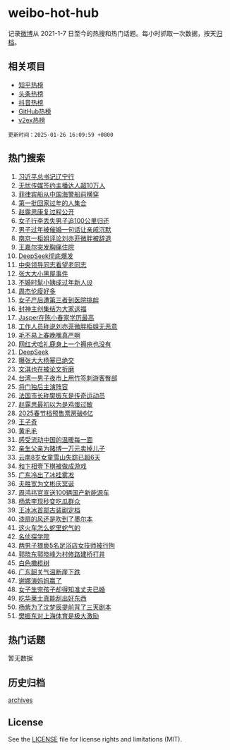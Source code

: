 # weibo-hot-hub

记录[微博](https://www.weibo.com)从 2021-1-7 日至今的热搜和热门话题。每小时抓取一次数据，按天[归档](archives)。

## 相关项目

- [知乎热榜](https://github.com/lonnyzhang423/zhihu-hot-hub)
- [头条热榜](https://github.com/lonnyzhang423/toutiao-hot-hub)
- [抖音热榜](https://github.com/lonnyzhang423/douyin-hot-hub)
- [GitHub热榜](https://github.com/lonnyzhang423/github-hot-hub)
- [v2ex热榜](https://github.com/lonnyzhang423/v2ex-hot-hub)


`更新时间：2025-01-26 16:09:59 +0800`

## 热门搜索

1. [习近平总书记辽宁行](https://m.weibo.cn/search?containerid=100103type%3D1%26t%3D10%26q%3D%23%E4%B9%A0%E8%BF%91%E5%B9%B3%E6%80%BB%E4%B9%A6%E8%AE%B0%E8%BE%BD%E5%AE%81%E8%A1%8C%23&stream_entry_id=51&isnewpage=1&extparam=seat%3D1%26pos%3D0%26dgr%3D0%26stream_entry_id%3D51%26c_type%3D51%26q%3D%2523%25E4%25B9%25A0%25E8%25BF%2591%25E5%25B9%25B3%25E6%2580%25BB%25E4%25B9%25A6%25E8%25AE%25B0%25E8%25BE%25BD%25E5%25AE%2581%25E8%25A1%258C%2523%26filter_type%3Drealtimehot%26cate%3D10103%26display_time%3D1737878998%26pre_seqid%3D17378789985880113735873)
1. [无忧传媒签约主播达人超10万人](https://m.weibo.cn/search?containerid=100103type%3D1%26t%3D10%26q%3D%23%E6%97%A0%E5%BF%A7%E4%BC%A0%E5%AA%92%E7%AD%BE%E7%BA%A6%E4%B8%BB%E6%92%AD%E8%BE%BE%E4%BA%BA%E8%B6%8510%E4%B8%87%E4%BA%BA%23&stream_entry_id=31&isnewpage=1&extparam=seat%3D1%26lcate%3D5001%26c_type%3D31%26cate%3D5001%26filter_type%3Drealtimehot%26dgr%3D0%26band_rank%3D1%26stream_entry_id%3D31%26pos%3D0%26realpos%3D1%26q%3D%2523%25E6%2597%25A0%25E5%25BF%25A7%25E4%25BC%25A0%25E5%25AA%2592%25E7%25AD%25BE%25E7%25BA%25A6%25E4%25B8%25BB%25E6%2592%25AD%25E8%25BE%25BE%25E4%25BA%25BA%25E8%25B6%258510%25E4%25B8%2587%25E4%25BA%25BA%2523%26flag%3D1%26display_time%3D1737878998%26pre_seqid%3D17378789985880113735873)
1. [菲律宾船从中国海警船前横穿](https://m.weibo.cn/search?containerid=100103type%3D1%26t%3D10%26q%3D%23%E8%8F%B2%E5%BE%8B%E5%AE%BE%E8%88%B9%E4%BB%8E%E4%B8%AD%E5%9B%BD%E6%B5%B7%E8%AD%A6%E8%88%B9%E5%89%8D%E6%A8%AA%E7%A9%BF%23&stream_entry_id=31&isnewpage=1&extparam=seat%3D1%26lcate%3D5001%26c_type%3D31%26cate%3D5001%26filter_type%3Drealtimehot%26dgr%3D0%26band_rank%3D2%26stream_entry_id%3D31%26pos%3D1%26realpos%3D2%26q%3D%2523%25E8%258F%25B2%25E5%25BE%258B%25E5%25AE%25BE%25E8%2588%25B9%25E4%25BB%258E%25E4%25B8%25AD%25E5%259B%25BD%25E6%25B5%25B7%25E8%25AD%25A6%25E8%2588%25B9%25E5%2589%258D%25E6%25A8%25AA%25E7%25A9%25BF%2523%26flag%3D0%26display_time%3D1737878998%26pre_seqid%3D17378789985880113735873)
1. [第一批回家过年的人集合](https://m.weibo.cn/search?containerid=100103type%3D1%26t%3D10%26q%3D%23%E7%AC%AC%E4%B8%80%E6%89%B9%E5%9B%9E%E5%AE%B6%E8%BF%87%E5%B9%B4%E7%9A%84%E4%BA%BA%E9%9B%86%E5%90%88%23&stream_entry_id=31&isnewpage=1&extparam=seat%3D1%26lcate%3D5001%26c_type%3D31%26cate%3D5001%26filter_type%3Drealtimehot%26dgr%3D0%26band_rank%3D3%26stream_entry_id%3D31%26pos%3D2%26realpos%3D3%26q%3D%2523%25E7%25AC%25AC%25E4%25B8%2580%25E6%2589%25B9%25E5%259B%259E%25E5%25AE%25B6%25E8%25BF%2587%25E5%25B9%25B4%25E7%259A%2584%25E4%25BA%25BA%25E9%259B%2586%25E5%2590%2588%2523%26flag%3D0%26display_time%3D1737878998%26pre_seqid%3D17378789985880113735873)
1. [赵露思康复过程公开](https://m.weibo.cn/search?containerid=100103type%3D1%26t%3D10%26q%3D%23%E8%B5%B5%E9%9C%B2%E6%80%9D%E5%BA%B7%E5%A4%8D%E8%BF%87%E7%A8%8B%E5%85%AC%E5%BC%80%23&stream_entry_id=31&isnewpage=1&extparam=seat%3D1%26lcate%3D5001%26c_type%3D31%26cate%3D5001%26filter_type%3Drealtimehot%26dgr%3D0%26band_rank%3D4%26stream_entry_id%3D31%26pos%3D3%26realpos%3D4%26q%3D%2523%25E8%25B5%25B5%25E9%259C%25B2%25E6%2580%259D%25E5%25BA%25B7%25E5%25A4%258D%25E8%25BF%2587%25E7%25A8%258B%25E5%2585%25AC%25E5%25BC%2580%2523%26flag%3D1%26display_time%3D1737878998%26pre_seqid%3D17378789985880113735873)
1. [女子行李丢失男子追100公里归还](https://m.weibo.cn/search?containerid=100103type%3D1%26t%3D10%26q%3D%23%E5%A5%B3%E5%AD%90%E8%A1%8C%E6%9D%8E%E4%B8%A2%E5%A4%B1%E7%94%B7%E5%AD%90%E8%BF%BD100%E5%85%AC%E9%87%8C%E5%BD%92%E8%BF%98%23&stream_entry_id=31&isnewpage=1&extparam=seat%3D1%26lcate%3D5001%26c_type%3D31%26cate%3D5001%26filter_type%3Drealtimehot%26dgr%3D0%26band_rank%3D5%26stream_entry_id%3D31%26pos%3D4%26realpos%3D5%26q%3D%2523%25E5%25A5%25B3%25E5%25AD%2590%25E8%25A1%258C%25E6%259D%258E%25E4%25B8%25A2%25E5%25A4%25B1%25E7%2594%25B7%25E5%25AD%2590%25E8%25BF%25BD100%25E5%2585%25AC%25E9%2587%258C%25E5%25BD%2592%25E8%25BF%2598%2523%26flag%3D32768%26display_time%3D1737878998%26pre_seqid%3D17378789985880113735873)
1. [男子过年被催婚一句话让亲戚沉默](https://m.weibo.cn/search?containerid=100103type%3D1%26t%3D10%26q%3D%23%E7%94%B7%E5%AD%90%E8%BF%87%E5%B9%B4%E8%A2%AB%E5%82%AC%E5%A9%9A%E4%B8%80%E5%8F%A5%E8%AF%9D%E8%AE%A9%E4%BA%B2%E6%88%9A%E6%B2%89%E9%BB%98%23&stream_entry_id=31&isnewpage=1&extparam=seat%3D1%26lcate%3D5001%26c_type%3D31%26cate%3D5001%26filter_type%3Drealtimehot%26dgr%3D0%26band_rank%3D6%26stream_entry_id%3D31%26pos%3D5%26realpos%3D6%26q%3D%2523%25E7%2594%25B7%25E5%25AD%2590%25E8%25BF%2587%25E5%25B9%25B4%25E8%25A2%25AB%25E5%2582%25AC%25E5%25A9%259A%25E4%25B8%2580%25E5%258F%25A5%25E8%25AF%259D%25E8%25AE%25A9%25E4%25BA%25B2%25E6%2588%259A%25E6%25B2%2589%25E9%25BB%2598%2523%26flag%3D0%26display_time%3D1737878998%26pre_seqid%3D17378789985880113735873)
1. [南京一柜姐评论刘亦菲微胖被辞退](https://m.weibo.cn/search?containerid=100103type%3D1%26t%3D10%26q%3D%23%E5%8D%97%E4%BA%AC%E4%B8%80%E6%9F%9C%E5%A7%90%E8%AF%84%E8%AE%BA%E5%88%98%E4%BA%A6%E8%8F%B2%E5%BE%AE%E8%83%96%E8%A2%AB%E8%BE%9E%E9%80%80%23&stream_entry_id=31&isnewpage=1&extparam=seat%3D1%26lcate%3D5001%26c_type%3D31%26cate%3D5001%26filter_type%3Drealtimehot%26dgr%3D0%26band_rank%3D7%26stream_entry_id%3D31%26pos%3D6%26realpos%3D7%26q%3D%2523%25E5%258D%2597%25E4%25BA%25AC%25E4%25B8%2580%25E6%259F%259C%25E5%25A7%2590%25E8%25AF%2584%25E8%25AE%25BA%25E5%2588%2598%25E4%25BA%25A6%25E8%258F%25B2%25E5%25BE%25AE%25E8%2583%2596%25E8%25A2%25AB%25E8%25BE%259E%25E9%2580%2580%2523%26flag%3D2%26display_time%3D1737878998%26pre_seqid%3D17378789985880113735873)
1. [王嘉尔突发胸痛住院](https://m.weibo.cn/search?containerid=100103type%3D1%26t%3D10%26q%3D%23%E7%8E%8B%E5%98%89%E5%B0%94%E7%AA%81%E5%8F%91%E8%83%B8%E7%97%9B%E4%BD%8F%E9%99%A2%23&stream_entry_id=31&isnewpage=1&extparam=seat%3D1%26lcate%3D5001%26c_type%3D31%26cate%3D5001%26filter_type%3Drealtimehot%26dgr%3D0%26band_rank%3D8%26stream_entry_id%3D31%26pos%3D7%26realpos%3D8%26q%3D%2523%25E7%258E%258B%25E5%2598%2589%25E5%25B0%2594%25E7%25AA%2581%25E5%258F%2591%25E8%2583%25B8%25E7%2597%259B%25E4%25BD%258F%25E9%2599%25A2%2523%26flag%3D2%26display_time%3D1737878998%26pre_seqid%3D17378789985880113735873)
1. [DeepSeek彻底爆发](https://m.weibo.cn/search?containerid=100103type%3D1%26t%3D10%26q%3D%23DeepSeek%E5%BD%BB%E5%BA%95%E7%88%86%E5%8F%91%23&stream_entry_id=31&isnewpage=1&extparam=seat%3D1%26lcate%3D5001%26c_type%3D31%26cate%3D5001%26filter_type%3Drealtimehot%26dgr%3D0%26band_rank%3D9%26stream_entry_id%3D31%26pos%3D8%26realpos%3D9%26q%3D%2523DeepSeek%25E5%25BD%25BB%25E5%25BA%2595%25E7%2588%2586%25E5%258F%2591%2523%26flag%3D1%26display_time%3D1737878998%26pre_seqid%3D17378789985880113735873)
1. [中央领导同志看望老同志](https://m.weibo.cn/search?containerid=100103type%3D1%26t%3D10%26q%3D%23%E4%B8%AD%E5%A4%AE%E9%A2%86%E5%AF%BC%E5%90%8C%E5%BF%97%E7%9C%8B%E6%9C%9B%E8%80%81%E5%90%8C%E5%BF%97%23&stream_entry_id=31&isnewpage=1&extparam=seat%3D1%26lcate%3D5001%26c_type%3D31%26cate%3D5001%26filter_type%3Drealtimehot%26dgr%3D0%26band_rank%3D10%26stream_entry_id%3D31%26pos%3D9%26realpos%3D10%26q%3D%2523%25E4%25B8%25AD%25E5%25A4%25AE%25E9%25A2%2586%25E5%25AF%25BC%25E5%2590%258C%25E5%25BF%2597%25E7%259C%258B%25E6%259C%259B%25E8%2580%2581%25E5%2590%258C%25E5%25BF%2597%2523%26flag%3D1%26display_time%3D1737878998%26pre_seqid%3D17378789985880113735873)
1. [张大大小黑屋事件](https://m.weibo.cn/search?containerid=100103type%3D1%26t%3D10%26q%3D%E5%BC%A0%E5%A4%A7%E5%A4%A7%E5%B0%8F%E9%BB%91%E5%B1%8B%E4%BA%8B%E4%BB%B6&stream_entry_id=31&isnewpage=1&extparam=seat%3D1%26lcate%3D5001%26c_type%3D31%26cate%3D5001%26filter_type%3Drealtimehot%26dgr%3D0%26band_rank%3D11%26stream_entry_id%3D31%26pos%3D10%26realpos%3D11%26q%3D%25E5%25BC%25A0%25E5%25A4%25A7%25E5%25A4%25A7%25E5%25B0%258F%25E9%25BB%2591%25E5%25B1%258B%25E4%25BA%258B%25E4%25BB%25B6%26flag%3D1%26display_time%3D1737878998%26pre_seqid%3D17378789985880113735873)
1. [不婚时髦小姨成过年新人设](https://m.weibo.cn/search?containerid=100103type%3D1%26t%3D10%26q%3D%23%E4%B8%8D%E5%A9%9A%E6%97%B6%E9%AB%A6%E5%B0%8F%E5%A7%A8%E6%88%90%E8%BF%87%E5%B9%B4%E6%96%B0%E4%BA%BA%E8%AE%BE%23&stream_entry_id=31&isnewpage=1&extparam=seat%3D1%26lcate%3D5001%26c_type%3D31%26cate%3D5001%26filter_type%3Drealtimehot%26dgr%3D0%26band_rank%3D12%26stream_entry_id%3D31%26pos%3D11%26realpos%3D12%26q%3D%2523%25E4%25B8%258D%25E5%25A9%259A%25E6%2597%25B6%25E9%25AB%25A6%25E5%25B0%258F%25E5%25A7%25A8%25E6%2588%2590%25E8%25BF%2587%25E5%25B9%25B4%25E6%2596%25B0%25E4%25BA%25BA%25E8%25AE%25BE%2523%26flag%3D2%26display_time%3D1737878998%26pre_seqid%3D17378789985880113735873)
1. [周杰伦瘦好多](https://m.weibo.cn/search?containerid=100103type%3D1%26t%3D10%26q%3D%E5%91%A8%E6%9D%B0%E4%BC%A6%E7%98%A6%E5%A5%BD%E5%A4%9A&stream_entry_id=31&isnewpage=1&extparam=seat%3D1%26lcate%3D5001%26c_type%3D31%26cate%3D5001%26filter_type%3Drealtimehot%26dgr%3D0%26band_rank%3D13%26stream_entry_id%3D31%26pos%3D12%26realpos%3D13%26q%3D%25E5%2591%25A8%25E6%259D%25B0%25E4%25BC%25A6%25E7%2598%25A6%25E5%25A5%25BD%25E5%25A4%259A%26flag%3D2%26display_time%3D1737878998%26pre_seqid%3D17378789985880113735873)
1. [女子产后遭第三者到医院挑衅](https://m.weibo.cn/search?containerid=100103type%3D1%26t%3D10%26q%3D%23%E5%A5%B3%E5%AD%90%E4%BA%A7%E5%90%8E%E9%81%AD%E7%AC%AC%E4%B8%89%E8%80%85%E5%88%B0%E5%8C%BB%E9%99%A2%E6%8C%91%E8%A1%85%23&stream_entry_id=31&isnewpage=1&extparam=seat%3D1%26lcate%3D5001%26c_type%3D31%26cate%3D5001%26filter_type%3Drealtimehot%26dgr%3D0%26band_rank%3D14%26stream_entry_id%3D31%26pos%3D13%26realpos%3D14%26q%3D%2523%25E5%25A5%25B3%25E5%25AD%2590%25E4%25BA%25A7%25E5%2590%258E%25E9%2581%25AD%25E7%25AC%25AC%25E4%25B8%2589%25E8%2580%2585%25E5%2588%25B0%25E5%258C%25BB%25E9%2599%25A2%25E6%258C%2591%25E8%25A1%2585%2523%26flag%3D0%26display_time%3D1737878998%26pre_seqid%3D17378789985880113735873)
1. [封神主创集结为大家送福](https://m.weibo.cn/search?containerid=100103type%3D1%26t%3D10%26q%3D%23%E5%B0%81%E7%A5%9E%E4%B8%BB%E5%88%9B%E9%9B%86%E7%BB%93%E4%B8%BA%E5%A4%A7%E5%AE%B6%E9%80%81%E7%A6%8F%23&stream_entry_id=31&isnewpage=1&extparam=seat%3D1%26lcate%3D5001%26c_type%3D31%26q%3D%2523%25E5%25B0%2581%25E7%25A5%259E%25E4%25B8%25BB%25E5%2588%259B%25E9%259B%2586%25E7%25BB%2593%25E4%25B8%25BA%25E5%25A4%25A7%25E5%25AE%25B6%25E9%2580%2581%25E7%25A6%258F%2523%26cate%3D5001%26pos%3D14%26dgr%3D0%26band_rank%3D15%26stream_entry_id%3D31%26flag%3D1%26adid%3D274747%26realpos%3D15%26filter_type%3Drealtimehot%26display_time%3D1737878998%26pre_seqid%3D17378789985880113735873)
1. [Jasper在陈小春家学历最高](https://m.weibo.cn/search?containerid=100103type%3D1%26t%3D10%26q%3DJasper%E5%9C%A8%E9%99%88%E5%B0%8F%E6%98%A5%E5%AE%B6%E5%AD%A6%E5%8E%86%E6%9C%80%E9%AB%98&stream_entry_id=31&isnewpage=1&extparam=seat%3D1%26lcate%3D5001%26c_type%3D31%26cate%3D5001%26filter_type%3Drealtimehot%26dgr%3D0%26band_rank%3D16%26stream_entry_id%3D31%26pos%3D15%26realpos%3D16%26q%3DJasper%25E5%259C%25A8%25E9%2599%2588%25E5%25B0%258F%25E6%2598%25A5%25E5%25AE%25B6%25E5%25AD%25A6%25E5%258E%2586%25E6%259C%2580%25E9%25AB%2598%26flag%3D2%26display_time%3D1737878998%26pre_seqid%3D17378789985880113735873)
1. [工作人员称说刘亦菲微胖柜姐无恶意](https://m.weibo.cn/search?containerid=100103type%3D1%26t%3D10%26q%3D%23%E5%B7%A5%E4%BD%9C%E4%BA%BA%E5%91%98%E7%A7%B0%E8%AF%B4%E5%88%98%E4%BA%A6%E8%8F%B2%E5%BE%AE%E8%83%96%E6%9F%9C%E5%A7%90%E6%97%A0%E6%81%B6%E6%84%8F%23&stream_entry_id=31&isnewpage=1&extparam=seat%3D1%26lcate%3D5001%26c_type%3D31%26cate%3D5001%26filter_type%3Drealtimehot%26dgr%3D0%26band_rank%3D17%26stream_entry_id%3D31%26pos%3D16%26realpos%3D17%26q%3D%2523%25E5%25B7%25A5%25E4%25BD%259C%25E4%25BA%25BA%25E5%2591%2598%25E7%25A7%25B0%25E8%25AF%25B4%25E5%2588%2598%25E4%25BA%25A6%25E8%258F%25B2%25E5%25BE%25AE%25E8%2583%2596%25E6%259F%259C%25E5%25A7%2590%25E6%2597%25A0%25E6%2581%25B6%25E6%2584%258F%2523%26flag%3D1%26display_time%3D1737878998%26pre_seqid%3D17378789985880113735873)
1. [毛不易上春晚嘴真严啊](https://m.weibo.cn/search?containerid=100103type%3D1%26t%3D10%26q%3D%23%E6%AF%9B%E4%B8%8D%E6%98%93%E4%B8%8A%E6%98%A5%E6%99%9A%E5%98%B4%E7%9C%9F%E4%B8%A5%E5%95%8A%23&stream_entry_id=31&isnewpage=1&extparam=seat%3D1%26lcate%3D5001%26c_type%3D31%26cate%3D5001%26filter_type%3Drealtimehot%26dgr%3D0%26band_rank%3D18%26stream_entry_id%3D31%26pos%3D17%26realpos%3D18%26q%3D%2523%25E6%25AF%259B%25E4%25B8%258D%25E6%2598%2593%25E4%25B8%258A%25E6%2598%25A5%25E6%2599%259A%25E5%2598%25B4%25E7%259C%259F%25E4%25B8%25A5%25E5%2595%258A%2523%26flag%3D1%26display_time%3D1737878998%26pre_seqid%3D17378789985880113735873)
1. [网红犬哈礼鹿身上一个褥疮也没有](https://m.weibo.cn/search?containerid=100103type%3D1%26t%3D10%26q%3D%23%E7%BD%91%E7%BA%A2%E7%8A%AC%E5%93%88%E7%A4%BC%E9%B9%BF%E8%BA%AB%E4%B8%8A%E4%B8%80%E4%B8%AA%E8%A4%A5%E7%96%AE%E4%B9%9F%E6%B2%A1%E6%9C%89%23&stream_entry_id=31&isnewpage=1&extparam=seat%3D1%26lcate%3D5001%26c_type%3D31%26cate%3D5001%26filter_type%3Drealtimehot%26dgr%3D0%26band_rank%3D19%26stream_entry_id%3D31%26pos%3D18%26realpos%3D19%26q%3D%2523%25E7%25BD%2591%25E7%25BA%25A2%25E7%258A%25AC%25E5%2593%2588%25E7%25A4%25BC%25E9%25B9%25BF%25E8%25BA%25AB%25E4%25B8%258A%25E4%25B8%2580%25E4%25B8%25AA%25E8%25A4%25A5%25E7%2596%25AE%25E4%25B9%259F%25E6%25B2%25A1%25E6%259C%2589%2523%26flag%3D0%26display_time%3D1737878998%26pre_seqid%3D17378789985880113735873)
1. [DeepSeek](https://m.weibo.cn/search?containerid=100103type%3D1%26t%3D10%26q%3DDeepSeek&stream_entry_id=31&isnewpage=1&extparam=seat%3D1%26lcate%3D5001%26c_type%3D31%26cate%3D5001%26filter_type%3Drealtimehot%26dgr%3D0%26band_rank%3D20%26stream_entry_id%3D31%26pos%3D19%26realpos%3D20%26q%3DDeepSeek%26flag%3D1%26display_time%3D1737878998%26pre_seqid%3D17378789985880113735873)
1. [曝张大大杨幂已绝交](https://m.weibo.cn/search?containerid=100103type%3D1%26t%3D10%26q%3D%23%E6%9B%9D%E5%BC%A0%E5%A4%A7%E5%A4%A7%E6%9D%A8%E5%B9%82%E5%B7%B2%E7%BB%9D%E4%BA%A4%23&stream_entry_id=31&isnewpage=1&extparam=seat%3D1%26lcate%3D5001%26c_type%3D31%26cate%3D5001%26filter_type%3Drealtimehot%26dgr%3D0%26band_rank%3D21%26stream_entry_id%3D31%26pos%3D20%26realpos%3D21%26q%3D%2523%25E6%259B%259D%25E5%25BC%25A0%25E5%25A4%25A7%25E5%25A4%25A7%25E6%259D%25A8%25E5%25B9%2582%25E5%25B7%25B2%25E7%25BB%259D%25E4%25BA%25A4%2523%26flag%3D2%26display_time%3D1737878998%26pre_seqid%3D17378789985880113735873)
1. [文淇也在被论文折磨](https://m.weibo.cn/search?containerid=100103type%3D1%26t%3D10%26q%3D%23%E6%96%87%E6%B7%87%E4%B9%9F%E5%9C%A8%E8%A2%AB%E8%AE%BA%E6%96%87%E6%8A%98%E7%A3%A8%23&stream_entry_id=31&isnewpage=1&extparam=seat%3D1%26lcate%3D5001%26c_type%3D31%26cate%3D5001%26filter_type%3Drealtimehot%26dgr%3D0%26band_rank%3D22%26stream_entry_id%3D31%26pos%3D21%26realpos%3D22%26q%3D%2523%25E6%2596%2587%25E6%25B7%2587%25E4%25B9%259F%25E5%259C%25A8%25E8%25A2%25AB%25E8%25AE%25BA%25E6%2596%2587%25E6%258A%2598%25E7%25A3%25A8%2523%26flag%3D1%26display_time%3D1737878998%26pre_seqid%3D17378789985880113735873)
1. [台湾一男子夜市上用竹签刺游客臀部](https://m.weibo.cn/search?containerid=100103type%3D1%26t%3D10%26q%3D%23%E5%8F%B0%E6%B9%BE%E4%B8%80%E7%94%B7%E5%AD%90%E5%A4%9C%E5%B8%82%E4%B8%8A%E7%94%A8%E7%AB%B9%E7%AD%BE%E5%88%BA%E6%B8%B8%E5%AE%A2%E8%87%80%E9%83%A8%23&stream_entry_id=31&isnewpage=1&extparam=seat%3D1%26lcate%3D5001%26c_type%3D31%26cate%3D5001%26filter_type%3Drealtimehot%26dgr%3D0%26band_rank%3D23%26stream_entry_id%3D31%26pos%3D22%26realpos%3D23%26q%3D%2523%25E5%258F%25B0%25E6%25B9%25BE%25E4%25B8%2580%25E7%2594%25B7%25E5%25AD%2590%25E5%25A4%259C%25E5%25B8%2582%25E4%25B8%258A%25E7%2594%25A8%25E7%25AB%25B9%25E7%25AD%25BE%25E5%2588%25BA%25E6%25B8%25B8%25E5%25AE%25A2%25E8%2587%2580%25E9%2583%25A8%2523%26flag%3D1%26display_time%3D1737878998%26pre_seqid%3D17378789985880113735873)
1. [将门独后主演阵容](https://m.weibo.cn/search?containerid=100103type%3D1%26t%3D10%26q%3D%23%E5%B0%86%E9%97%A8%E7%8B%AC%E5%90%8E%E4%B8%BB%E6%BC%94%E9%98%B5%E5%AE%B9%23&stream_entry_id=31&isnewpage=1&extparam=seat%3D1%26lcate%3D5001%26c_type%3D31%26cate%3D5001%26filter_type%3Drealtimehot%26dgr%3D0%26band_rank%3D24%26stream_entry_id%3D31%26pos%3D23%26realpos%3D24%26q%3D%2523%25E5%25B0%2586%25E9%2597%25A8%25E7%258B%25AC%25E5%2590%258E%25E4%25B8%25BB%25E6%25BC%2594%25E9%2598%25B5%25E5%25AE%25B9%2523%26flag%3D1%26display_time%3D1737878998%26pre_seqid%3D17378789985880113735873)
1. [法国市长称樊振东是传奇运动员](https://m.weibo.cn/search?containerid=100103type%3D1%26t%3D10%26q%3D%23%E6%B3%95%E5%9B%BD%E5%B8%82%E9%95%BF%E7%A7%B0%E6%A8%8A%E6%8C%AF%E4%B8%9C%E6%98%AF%E4%BC%A0%E5%A5%87%E8%BF%90%E5%8A%A8%E5%91%98%23&stream_entry_id=31&isnewpage=1&extparam=seat%3D1%26lcate%3D5001%26c_type%3D31%26cate%3D5001%26filter_type%3Drealtimehot%26dgr%3D0%26band_rank%3D25%26stream_entry_id%3D31%26pos%3D24%26realpos%3D25%26q%3D%2523%25E6%25B3%2595%25E5%259B%25BD%25E5%25B8%2582%25E9%2595%25BF%25E7%25A7%25B0%25E6%25A8%258A%25E6%258C%25AF%25E4%25B8%259C%25E6%2598%25AF%25E4%25BC%25A0%25E5%25A5%2587%25E8%25BF%2590%25E5%258A%25A8%25E5%2591%2598%2523%26flag%3D1%26display_time%3D1737878998%26pre_seqid%3D17378789985880113735873)
1. [赵露思最初以为是鸡蛋过敏](https://m.weibo.cn/search?containerid=100103type%3D1%26t%3D10%26q%3D%23%E8%B5%B5%E9%9C%B2%E6%80%9D%E6%9C%80%E5%88%9D%E4%BB%A5%E4%B8%BA%E6%98%AF%E9%B8%A1%E8%9B%8B%E8%BF%87%E6%95%8F%23&stream_entry_id=31&isnewpage=1&extparam=seat%3D1%26lcate%3D5001%26c_type%3D31%26cate%3D5001%26filter_type%3Drealtimehot%26dgr%3D0%26band_rank%3D26%26stream_entry_id%3D31%26pos%3D25%26realpos%3D26%26q%3D%2523%25E8%25B5%25B5%25E9%259C%25B2%25E6%2580%259D%25E6%259C%2580%25E5%2588%259D%25E4%25BB%25A5%25E4%25B8%25BA%25E6%2598%25AF%25E9%25B8%25A1%25E8%259B%258B%25E8%25BF%2587%25E6%2595%258F%2523%26flag%3D0%26display_time%3D1737878998%26pre_seqid%3D17378789985880113735873)
1. [2025春节档预售票房破6亿](https://m.weibo.cn/search?containerid=100103type%3D1%26t%3D10%26q%3D%232025%E6%98%A5%E8%8A%82%E6%A1%A3%E9%A2%84%E5%94%AE%E7%A5%A8%E6%88%BF%E7%A0%B46%E4%BA%BF%23&stream_entry_id=31&isnewpage=1&extparam=seat%3D1%26lcate%3D5001%26c_type%3D31%26cate%3D5001%26filter_type%3Drealtimehot%26dgr%3D0%26band_rank%3D27%26stream_entry_id%3D31%26pos%3D26%26realpos%3D27%26q%3D%25232025%25E6%2598%25A5%25E8%258A%2582%25E6%25A1%25A3%25E9%25A2%2584%25E5%2594%25AE%25E7%25A5%25A8%25E6%2588%25BF%25E7%25A0%25B46%25E4%25BA%25BF%2523%26flag%3D0%26display_time%3D1737878998%26pre_seqid%3D17378789985880113735873)
1. [王子奇](https://m.weibo.cn/search?containerid=100103type%3D1%26t%3D10%26q%3D%E7%8E%8B%E5%AD%90%E5%A5%87&stream_entry_id=31&isnewpage=1&extparam=seat%3D1%26lcate%3D5001%26c_type%3D31%26cate%3D5001%26filter_type%3Drealtimehot%26dgr%3D0%26band_rank%3D28%26stream_entry_id%3D31%26pos%3D27%26realpos%3D28%26q%3D%25E7%258E%258B%25E5%25AD%2590%25E5%25A5%2587%26flag%3D1%26display_time%3D1737878998%26pre_seqid%3D17378789985880113735873)
1. [黄毛毛](https://m.weibo.cn/search?containerid=100103type%3D1%26t%3D10%26q%3D%E9%BB%84%E6%AF%9B%E6%AF%9B&stream_entry_id=31&isnewpage=1&extparam=seat%3D1%26lcate%3D5001%26c_type%3D31%26cate%3D5001%26filter_type%3Drealtimehot%26dgr%3D0%26band_rank%3D29%26stream_entry_id%3D31%26pos%3D28%26realpos%3D29%26q%3D%25E9%25BB%2584%25E6%25AF%259B%25E6%25AF%259B%26flag%3D1%26display_time%3D1737878998%26pre_seqid%3D17378789985880113735873)
1. [感受流动中国的温暖每一面](https://m.weibo.cn/search?containerid=100103type%3D1%26t%3D10%26q%3D%23%E6%84%9F%E5%8F%97%E6%B5%81%E5%8A%A8%E4%B8%AD%E5%9B%BD%E7%9A%84%E6%B8%A9%E6%9A%96%E6%AF%8F%E4%B8%80%E9%9D%A2%23&stream_entry_id=31&isnewpage=1&extparam=seat%3D1%26lcate%3D5001%26c_type%3D31%26q%3D%2523%25E6%2584%259F%25E5%258F%2597%25E6%25B5%2581%25E5%258A%25A8%25E4%25B8%25AD%25E5%259B%25BD%25E7%259A%2584%25E6%25B8%25A9%25E6%259A%2596%25E6%25AF%258F%25E4%25B8%2580%25E9%259D%25A2%2523%26cate%3D5001%26pos%3D29%26dgr%3D0%26band_rank%3D30%26stream_entry_id%3D31%26flag%3D1%26adid%3D273731%26realpos%3D30%26filter_type%3Drealtimehot%26display_time%3D1737878998%26pre_seqid%3D17378789985880113735873)
1. [亲生父亲为赌博一万元卖掉儿子](https://m.weibo.cn/search?containerid=100103type%3D1%26t%3D10%26q%3D%23%E4%BA%B2%E7%94%9F%E7%88%B6%E4%BA%B2%E4%B8%BA%E8%B5%8C%E5%8D%9A%E4%B8%80%E4%B8%87%E5%85%83%E5%8D%96%E6%8E%89%E5%84%BF%E5%AD%90%23&stream_entry_id=31&isnewpage=1&extparam=seat%3D1%26lcate%3D5001%26c_type%3D31%26cate%3D5001%26filter_type%3Drealtimehot%26dgr%3D0%26band_rank%3D31%26stream_entry_id%3D31%26pos%3D30%26realpos%3D31%26q%3D%2523%25E4%25BA%25B2%25E7%2594%259F%25E7%2588%25B6%25E4%25BA%25B2%25E4%25B8%25BA%25E8%25B5%258C%25E5%258D%259A%25E4%25B8%2580%25E4%25B8%2587%25E5%2585%2583%25E5%258D%2596%25E6%258E%2589%25E5%2584%25BF%25E5%25AD%2590%2523%26flag%3D1%26display_time%3D1737878998%26pre_seqid%3D17378789985880113735873)
1. [云南8岁女童雪山失踪已超6天](https://m.weibo.cn/search?containerid=100103type%3D1%26t%3D10%26q%3D%23%E4%BA%91%E5%8D%978%E5%B2%81%E5%A5%B3%E7%AB%A5%E9%9B%AA%E5%B1%B1%E5%A4%B1%E8%B8%AA%E5%B7%B2%E8%B6%856%E5%A4%A9%23&stream_entry_id=31&isnewpage=1&extparam=seat%3D1%26lcate%3D5001%26c_type%3D31%26cate%3D5001%26filter_type%3Drealtimehot%26dgr%3D0%26band_rank%3D32%26stream_entry_id%3D31%26pos%3D31%26realpos%3D32%26q%3D%2523%25E4%25BA%2591%25E5%258D%25978%25E5%25B2%2581%25E5%25A5%25B3%25E7%25AB%25A5%25E9%259B%25AA%25E5%25B1%25B1%25E5%25A4%25B1%25E8%25B8%25AA%25E5%25B7%25B2%25E8%25B6%25856%25E5%25A4%25A9%2523%26flag%3D0%26display_time%3D1737878998%26pre_seqid%3D17378789985880113735873)
1. [和卞相壹下棋被做成游戏](https://m.weibo.cn/search?containerid=100103type%3D1%26t%3D10%26q%3D%23%E5%92%8C%E5%8D%9E%E7%9B%B8%E5%A3%B9%E4%B8%8B%E6%A3%8B%E8%A2%AB%E5%81%9A%E6%88%90%E6%B8%B8%E6%88%8F%23&stream_entry_id=31&isnewpage=1&extparam=seat%3D1%26lcate%3D5001%26c_type%3D31%26cate%3D5001%26filter_type%3Drealtimehot%26dgr%3D0%26band_rank%3D33%26stream_entry_id%3D31%26pos%3D32%26realpos%3D33%26q%3D%2523%25E5%2592%258C%25E5%258D%259E%25E7%259B%25B8%25E5%25A3%25B9%25E4%25B8%258B%25E6%25A3%258B%25E8%25A2%25AB%25E5%2581%259A%25E6%2588%2590%25E6%25B8%25B8%25E6%2588%258F%2523%26flag%3D0%26display_time%3D1737878998%26pre_seqid%3D17378789985880113735873)
1. [广东冷出了冰挂雾凇](https://m.weibo.cn/search?containerid=100103type%3D1%26t%3D10%26q%3D%23%E5%B9%BF%E4%B8%9C%E5%86%B7%E5%87%BA%E4%BA%86%E5%86%B0%E6%8C%82%E9%9B%BE%E5%87%87%23&stream_entry_id=31&isnewpage=1&extparam=seat%3D1%26lcate%3D5001%26c_type%3D31%26cate%3D5001%26filter_type%3Drealtimehot%26dgr%3D0%26band_rank%3D34%26stream_entry_id%3D31%26pos%3D33%26realpos%3D34%26q%3D%2523%25E5%25B9%25BF%25E4%25B8%259C%25E5%2586%25B7%25E5%2587%25BA%25E4%25BA%2586%25E5%2586%25B0%25E6%258C%2582%25E9%259B%25BE%25E5%2587%2587%2523%26flag%3D1%26display_time%3D1737878998%26pre_seqid%3D17378789985880113735873)
1. [夫胜宽为文彬庆冥诞](https://m.weibo.cn/search?containerid=100103type%3D1%26t%3D10%26q%3D%23%E5%A4%AB%E8%83%9C%E5%AE%BD%E4%B8%BA%E6%96%87%E5%BD%AC%E5%BA%86%E5%86%A5%E8%AF%9E%23&stream_entry_id=31&isnewpage=1&extparam=seat%3D1%26lcate%3D5001%26c_type%3D31%26cate%3D5001%26filter_type%3Drealtimehot%26dgr%3D0%26band_rank%3D35%26stream_entry_id%3D31%26pos%3D34%26realpos%3D35%26q%3D%2523%25E5%25A4%25AB%25E8%2583%259C%25E5%25AE%25BD%25E4%25B8%25BA%25E6%2596%2587%25E5%25BD%25AC%25E5%25BA%2586%25E5%2586%25A5%25E8%25AF%259E%2523%26flag%3D1%26display_time%3D1737878998%26pre_seqid%3D17378789985880113735873)
1. [周鸿祎官宣送100辆国产新能源车](https://m.weibo.cn/search?containerid=100103type%3D1%26t%3D10%26q%3D%23%E5%91%A8%E9%B8%BF%E7%A5%8E%E5%AE%98%E5%AE%A3%E9%80%81100%E8%BE%86%E5%9B%BD%E4%BA%A7%E6%96%B0%E8%83%BD%E6%BA%90%E8%BD%A6%23&stream_entry_id=31&isnewpage=1&extparam=seat%3D1%26lcate%3D5001%26c_type%3D31%26cate%3D5001%26filter_type%3Drealtimehot%26dgr%3D0%26band_rank%3D36%26stream_entry_id%3D31%26pos%3D35%26realpos%3D36%26q%3D%2523%25E5%2591%25A8%25E9%25B8%25BF%25E7%25A5%258E%25E5%25AE%2598%25E5%25AE%25A3%25E9%2580%2581100%25E8%25BE%2586%25E5%259B%25BD%25E4%25BA%25A7%25E6%2596%25B0%25E8%2583%25BD%25E6%25BA%2590%25E8%25BD%25A6%2523%26flag%3D0%26display_time%3D1737878998%26pre_seqid%3D17378789985880113735873)
1. [杨紫李现秒变吃瓜群众](https://m.weibo.cn/search?containerid=100103type%3D1%26t%3D10%26q%3D%E6%9D%A8%E7%B4%AB%E6%9D%8E%E7%8E%B0%E7%A7%92%E5%8F%98%E5%90%83%E7%93%9C%E7%BE%A4%E4%BC%97&stream_entry_id=31&isnewpage=1&extparam=seat%3D1%26lcate%3D5001%26c_type%3D31%26cate%3D5001%26filter_type%3Drealtimehot%26dgr%3D0%26band_rank%3D37%26stream_entry_id%3D31%26pos%3D36%26realpos%3D37%26q%3D%25E6%259D%25A8%25E7%25B4%25AB%25E6%259D%258E%25E7%258E%25B0%25E7%25A7%2592%25E5%258F%2598%25E5%2590%2583%25E7%2593%259C%25E7%25BE%25A4%25E4%25BC%2597%26flag%3D1%26display_time%3D1737878998%26pre_seqid%3D17378789985880113735873)
1. [王冰冰首部古装剧定档](https://m.weibo.cn/search?containerid=100103type%3D1%26t%3D10%26q%3D%23%E7%8E%8B%E5%86%B0%E5%86%B0%E9%A6%96%E9%83%A8%E5%8F%A4%E8%A3%85%E5%89%A7%E5%AE%9A%E6%A1%A3%23&stream_entry_id=31&isnewpage=1&extparam=seat%3D1%26lcate%3D5001%26c_type%3D31%26cate%3D5001%26filter_type%3Drealtimehot%26dgr%3D0%26band_rank%3D38%26stream_entry_id%3D31%26pos%3D37%26realpos%3D38%26q%3D%2523%25E7%258E%258B%25E5%2586%25B0%25E5%2586%25B0%25E9%25A6%2596%25E9%2583%25A8%25E5%258F%25A4%25E8%25A3%2585%25E5%2589%25A7%25E5%25AE%259A%25E6%25A1%25A3%2523%26flag%3D0%26display_time%3D1737878998%26pre_seqid%3D17378789985880113735873)
1. [漆扇的风还是吹到了墨尔本](https://m.weibo.cn/search?containerid=100103type%3D1%26t%3D10%26q%3D%23%E6%BC%86%E6%89%87%E7%9A%84%E9%A3%8E%E8%BF%98%E6%98%AF%E5%90%B9%E5%88%B0%E4%BA%86%E5%A2%A8%E5%B0%94%E6%9C%AC%23&stream_entry_id=31&isnewpage=1&extparam=seat%3D1%26lcate%3D5001%26c_type%3D31%26q%3D%2523%25E6%25BC%2586%25E6%2589%2587%25E7%259A%2584%25E9%25A3%258E%25E8%25BF%2598%25E6%2598%25AF%25E5%2590%25B9%25E5%2588%25B0%25E4%25BA%2586%25E5%25A2%25A8%25E5%25B0%2594%25E6%259C%25AC%2523%26cate%3D5001%26pos%3D38%26dgr%3D0%26band_rank%3D39%26stream_entry_id%3D31%26flag%3D1%26adid%3D274770%26realpos%3D39%26filter_type%3Drealtimehot%26display_time%3D1737878998%26pre_seqid%3D17378789985880113735873)
1. [这火车怎么蛇里蛇气的](https://m.weibo.cn/search?containerid=100103type%3D1%26t%3D10%26q%3D%23%E8%BF%99%E7%81%AB%E8%BD%A6%E6%80%8E%E4%B9%88%E8%9B%87%E9%87%8C%E8%9B%87%E6%B0%94%E7%9A%84%23&stream_entry_id=31&isnewpage=1&extparam=seat%3D1%26lcate%3D5001%26c_type%3D31%26cate%3D5001%26filter_type%3Drealtimehot%26dgr%3D0%26band_rank%3D40%26stream_entry_id%3D31%26pos%3D39%26realpos%3D40%26q%3D%2523%25E8%25BF%2599%25E7%2581%25AB%25E8%25BD%25A6%25E6%2580%258E%25E4%25B9%2588%25E8%259B%2587%25E9%2587%258C%25E8%259B%2587%25E6%25B0%2594%25E7%259A%2584%2523%26flag%3D0%26display_time%3D1737878998%26pre_seqid%3D17378789985880113735873)
1. [名侦探学院](https://m.weibo.cn/search?containerid=100103type%3D1%26t%3D10%26q%3D%E5%90%8D%E4%BE%A6%E6%8E%A2%E5%AD%A6%E9%99%A2&stream_entry_id=31&isnewpage=1&extparam=seat%3D1%26lcate%3D5001%26c_type%3D31%26cate%3D5001%26filter_type%3Drealtimehot%26dgr%3D0%26band_rank%3D41%26stream_entry_id%3D31%26pos%3D40%26realpos%3D41%26q%3D%25E5%2590%258D%25E4%25BE%25A6%25E6%258E%25A2%25E5%25AD%25A6%25E9%2599%25A2%26flag%3D1%26display_time%3D1737878998%26pre_seqid%3D17378789985880113735873)
1. [两男子猥亵5名足浴店女技师被行拘](https://m.weibo.cn/search?containerid=100103type%3D1%26t%3D10%26q%3D%23%E4%B8%A4%E7%94%B7%E5%AD%90%E7%8C%A5%E4%BA%B55%E5%90%8D%E8%B6%B3%E6%B5%B4%E5%BA%97%E5%A5%B3%E6%8A%80%E5%B8%88%E8%A2%AB%E8%A1%8C%E6%8B%98%23&stream_entry_id=31&isnewpage=1&extparam=seat%3D1%26lcate%3D5001%26c_type%3D31%26cate%3D5001%26filter_type%3Drealtimehot%26dgr%3D0%26band_rank%3D42%26stream_entry_id%3D31%26pos%3D41%26realpos%3D42%26q%3D%2523%25E4%25B8%25A4%25E7%2594%25B7%25E5%25AD%2590%25E7%258C%25A5%25E4%25BA%25B55%25E5%2590%258D%25E8%25B6%25B3%25E6%25B5%25B4%25E5%25BA%2597%25E5%25A5%25B3%25E6%258A%2580%25E5%25B8%2588%25E8%25A2%25AB%25E8%25A1%258C%25E6%258B%2598%2523%26flag%3D0%26display_time%3D1737878998%26pre_seqid%3D17378789985880113735873)
1. [郭晓东郭晓峰为村修路建桥打井](https://m.weibo.cn/search?containerid=100103type%3D1%26t%3D10%26q%3D%23%E9%83%AD%E6%99%93%E4%B8%9C%E9%83%AD%E6%99%93%E5%B3%B0%E4%B8%BA%E6%9D%91%E4%BF%AE%E8%B7%AF%E5%BB%BA%E6%A1%A5%E6%89%93%E4%BA%95%23&stream_entry_id=31&isnewpage=1&extparam=seat%3D1%26lcate%3D5001%26c_type%3D31%26cate%3D5001%26filter_type%3Drealtimehot%26dgr%3D0%26band_rank%3D43%26stream_entry_id%3D31%26pos%3D42%26realpos%3D43%26q%3D%2523%25E9%2583%25AD%25E6%2599%2593%25E4%25B8%259C%25E9%2583%25AD%25E6%2599%2593%25E5%25B3%25B0%25E4%25B8%25BA%25E6%259D%2591%25E4%25BF%25AE%25E8%25B7%25AF%25E5%25BB%25BA%25E6%25A1%25A5%25E6%2589%2593%25E4%25BA%2595%2523%26flag%3D1%26display_time%3D1737878998%26pre_seqid%3D17378789985880113735873)
1. [白色橄榄树](https://m.weibo.cn/search?containerid=100103type%3D1%26t%3D10%26q%3D%E7%99%BD%E8%89%B2%E6%A9%84%E6%A6%84%E6%A0%91&stream_entry_id=31&isnewpage=1&extparam=seat%3D1%26lcate%3D5001%26c_type%3D31%26cate%3D5001%26filter_type%3Drealtimehot%26dgr%3D0%26band_rank%3D44%26stream_entry_id%3D31%26pos%3D43%26realpos%3D44%26q%3D%25E7%2599%25BD%25E8%2589%25B2%25E6%25A9%2584%25E6%25A6%2584%25E6%25A0%2591%26flag%3D0%26display_time%3D1737878998%26pre_seqid%3D17378789985880113735873)
1. [广东韶关气温断崖下跌](https://m.weibo.cn/search?containerid=100103type%3D1%26t%3D10%26q%3D%23%E5%B9%BF%E4%B8%9C%E9%9F%B6%E5%85%B3%E6%B0%94%E6%B8%A9%E6%96%AD%E5%B4%96%E4%B8%8B%E8%B7%8C%23&stream_entry_id=31&isnewpage=1&extparam=seat%3D1%26lcate%3D5001%26c_type%3D31%26cate%3D5001%26filter_type%3Drealtimehot%26dgr%3D0%26band_rank%3D45%26stream_entry_id%3D31%26pos%3D44%26realpos%3D45%26q%3D%2523%25E5%25B9%25BF%25E4%25B8%259C%25E9%259F%25B6%25E5%2585%25B3%25E6%25B0%2594%25E6%25B8%25A9%25E6%2596%25AD%25E5%25B4%2596%25E4%25B8%258B%25E8%25B7%258C%2523%26flag%3D1%26display_time%3D1737878998%26pre_seqid%3D17378789985880113735873)
1. [谢娜演妈妈赢了](https://m.weibo.cn/search?containerid=100103type%3D1%26t%3D10%26q%3D%23%E8%B0%A2%E5%A8%9C%E6%BC%94%E5%A6%88%E5%A6%88%E8%B5%A2%E4%BA%86%23&stream_entry_id=31&isnewpage=1&extparam=seat%3D1%26lcate%3D5001%26c_type%3D31%26cate%3D5001%26filter_type%3Drealtimehot%26dgr%3D0%26band_rank%3D46%26stream_entry_id%3D31%26pos%3D45%26realpos%3D46%26q%3D%2523%25E8%25B0%25A2%25E5%25A8%259C%25E6%25BC%2594%25E5%25A6%2588%25E5%25A6%2588%25E8%25B5%25A2%25E4%25BA%2586%2523%26flag%3D1%26display_time%3D1737878998%26pre_seqid%3D17378789985880113735873)
1. [女子生完孩子却得知准丈夫已婚](https://m.weibo.cn/search?containerid=100103type%3D1%26t%3D10%26q%3D%23%E5%A5%B3%E5%AD%90%E7%94%9F%E5%AE%8C%E5%AD%A9%E5%AD%90%E5%8D%B4%E5%BE%97%E7%9F%A5%E5%87%86%E4%B8%88%E5%A4%AB%E5%B7%B2%E5%A9%9A%23&stream_entry_id=31&isnewpage=1&extparam=seat%3D1%26lcate%3D5001%26c_type%3D31%26cate%3D5001%26filter_type%3Drealtimehot%26dgr%3D0%26band_rank%3D47%26stream_entry_id%3D31%26pos%3D46%26realpos%3D47%26q%3D%2523%25E5%25A5%25B3%25E5%25AD%2590%25E7%2594%259F%25E5%25AE%258C%25E5%25AD%25A9%25E5%25AD%2590%25E5%258D%25B4%25E5%25BE%2597%25E7%259F%25A5%25E5%2587%2586%25E4%25B8%2588%25E5%25A4%25AB%25E5%25B7%25B2%25E5%25A9%259A%2523%26flag%3D1%26display_time%3D1737878998%26pre_seqid%3D17378789985880113735873)
1. [吃华莱士真能刮出好东西](https://m.weibo.cn/search?containerid=100103type%3D1%26t%3D10%26q%3D%23%E5%90%83%E5%8D%8E%E8%8E%B1%E5%A3%AB%E7%9C%9F%E8%83%BD%E5%88%AE%E5%87%BA%E5%A5%BD%E4%B8%9C%E8%A5%BF%23&stream_entry_id=31&isnewpage=1&extparam=seat%3D1%26lcate%3D5001%26c_type%3D31%26q%3D%2523%25E5%2590%2583%25E5%258D%258E%25E8%258E%25B1%25E5%25A3%25AB%25E7%259C%259F%25E8%2583%25BD%25E5%2588%25AE%25E5%2587%25BA%25E5%25A5%25BD%25E4%25B8%259C%25E8%25A5%25BF%2523%26cate%3D5001%26pos%3D47%26dgr%3D0%26band_rank%3D48%26stream_entry_id%3D31%26flag%3D1%26adid%3D274815%26realpos%3D48%26filter_type%3Drealtimehot%26display_time%3D1737878998%26pre_seqid%3D17378789985880113735873)
1. [杨紫为了沈梦辰提前背了三天剧本](https://m.weibo.cn/search?containerid=100103type%3D1%26t%3D10%26q%3D%23%E6%9D%A8%E7%B4%AB%E4%B8%BA%E4%BA%86%E6%B2%88%E6%A2%A6%E8%BE%B0%E6%8F%90%E5%89%8D%E8%83%8C%E4%BA%86%E4%B8%89%E5%A4%A9%E5%89%A7%E6%9C%AC%23&stream_entry_id=31&isnewpage=1&extparam=seat%3D1%26lcate%3D5001%26c_type%3D31%26cate%3D5001%26filter_type%3Drealtimehot%26dgr%3D0%26band_rank%3D49%26stream_entry_id%3D31%26pos%3D48%26realpos%3D49%26q%3D%2523%25E6%259D%25A8%25E7%25B4%25AB%25E4%25B8%25BA%25E4%25BA%2586%25E6%25B2%2588%25E6%25A2%25A6%25E8%25BE%25B0%25E6%258F%2590%25E5%2589%258D%25E8%2583%258C%25E4%25BA%2586%25E4%25B8%2589%25E5%25A4%25A9%25E5%2589%25A7%25E6%259C%25AC%2523%26flag%3D0%26display_time%3D1737878998%26pre_seqid%3D17378789985880113735873)
1. [樊振东对上海体育是极大激励](https://m.weibo.cn/search?containerid=100103type%3D1%26t%3D10%26q%3D%E6%A8%8A%E6%8C%AF%E4%B8%9C%E5%AF%B9%E4%B8%8A%E6%B5%B7%E4%BD%93%E8%82%B2%E6%98%AF%E6%9E%81%E5%A4%A7%E6%BF%80%E5%8A%B1&stream_entry_id=31&isnewpage=1&extparam=seat%3D1%26lcate%3D5001%26c_type%3D31%26cate%3D5001%26filter_type%3Drealtimehot%26dgr%3D0%26band_rank%3D50%26stream_entry_id%3D31%26pos%3D49%26realpos%3D50%26q%3D%25E6%25A8%258A%25E6%258C%25AF%25E4%25B8%259C%25E5%25AF%25B9%25E4%25B8%258A%25E6%25B5%25B7%25E4%25BD%2593%25E8%2582%25B2%25E6%2598%25AF%25E6%259E%2581%25E5%25A4%25A7%25E6%25BF%2580%25E5%258A%25B1%26flag%3D0%26display_time%3D1737878998%26pre_seqid%3D17378789985880113735873)

## 热门话题

暂无数据

## 历史归档

[archives](archives)

## License

See the [LICENSE](LICENSE) file for license rights and limitations (MIT).
